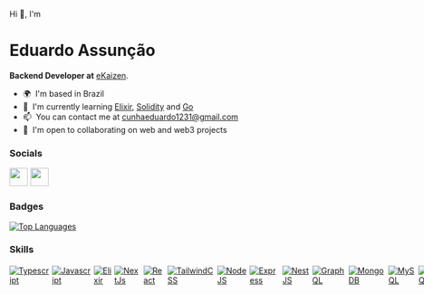 Hi 👋, I'm
# Eduardo Assunção

**Backend Developer at** [eKaizen](https://ekaizen.digital/).

* 🌍  I'm based in Brazil
* 🧠  I'm currently learning [Elixir](https://elixir-lang.org/), [Solidity](https://docs.soliditylang.org/) and [Go](https://go.dev/)
* 📫  You can contact me at [cunhaeduardo1231@gmail.com](mailto:cunhaeduardo1231@gmail.com)
* 🤝  I'm open to collaborating on web and web3 projects

### Socials

<div style="display:flex;gap: 5px;align-items: center;margin-bottom: 5px">
  <a href="https://www.github.com/cunhaedu" target="_blank" rel="noreferrer">
    <img
      src="https://raw.githubusercontent.com/danielcranney/readme-generator/main/public/icons/socials/github-dark.svg"
      width="32"
      height="32"
    />
  </a>
  <a href="https://www.linkedin.com/in/eduassuncao" target="_blank" rel="noreferrer">
    <img
      src="https://raw.githubusercontent.com/danielcranney/readme-generator/main/public/icons/socials/linkedin.svg"
      width="32"
      height="32"
    />
  </a>
</div>

### Badges

<a href="https://github.com/cunhaedu" align="left">
  <img 
    src="https://github-readme-stats.vercel.app/api/top-langs/?username=cunhaedu&hide=shell,html,css&layout=compact&langs_count=6"
    alt="Top Languages"
  />
</a>

### Skills

<div style="display:flex;gap: 5px;align-items: center;margin-bottom: 5px">
  <!--   Languages  -->
  <a href="https://www.typescriptlang.org/" target="_blank" rel="noreferrer">
    <img
      src="https://raw.githubusercontent.com/danielcranney/readme-generator/main/public/icons/skills/typescript-colored.svg"
      width="36"
      height="36"
      alt="Typescript"
    />
  </a>
  <a href="https://developer.mozilla.org/en-US/docs/Web/JavaScript" target="_blank" rel="noreferrer">
    <img
      src="https://raw.githubusercontent.com/danielcranney/readme-generator/main/public/icons/skills/javascript-colored.svg"
      width="36"
      height="36"
      alt="Javascript"
    />
  </a>
  <a href="https://elixir-lang.org/" target="_blank" rel="noreferrer">
    <img
      src="https://www.vectorlogo.zone/logos/elixir-lang/elixir-lang-icon.svg"
      width="36"
      height="36"
      alt="Elixir"
    />
  </a>

  <!--   Frontend-frameworks  -->
  
  <a href="https://nextjs.org/docs" target="_blank" rel="noreferrer">
    <img
      src="https://raw.githubusercontent.com/danielcranney/readme-generator/main/public/icons/skills/nextjs-colored-dark.svg"
      width="36"
      height="36"
      alt="NextJs"
    />
  </a>
  <a href="https://reactjs.org/" target="_blank" rel="noreferrer">
    <img
      src="https://raw.githubusercontent.com/danielcranney/readme-generator/main/public/icons/skills/react-colored.svg"
      width="36"
      height="36"
      alt="React"
    />
  </a>
  <a href="https://tailwindcss.com/" target="_blank" rel="noreferrer">
    <img
      src="https://raw.githubusercontent.com/danielcranney/readme-generator/main/public/icons/skills/tailwindcss-colored.svg"
      width="36"
      height="36"
      alt="TailwindCSS"
    />
  </a>

  <!--   Backend-frameworks  -->
  
  <a href="https://nodejs.org/en/" target="_blank" rel="noreferrer">
    <img
      src="https://raw.githubusercontent.com/danielcranney/readme-generator/main/public/icons/skills/nodejs-colored.svg"
      width="36"
      height="36"
      alt="NodeJS"
    />
  </a>
  <a href="https://expressjs.com/" target="_blank" rel="noreferrer">
    <img
      src="https://raw.githubusercontent.com/danielcranney/readme-generator/main/public/icons/skills/express-colored-dark.svg"
      width="36"
      height="36"
      alt="Express"
    />
  </a>
  <a href="https://docs.nestjs.com/" target="_blank" rel="noreferrer">
    <img
      src="https://raw.githubusercontent.com/danielcranney/readme-generator/main/public/icons/skills/nestjs-colored.svg"
      width="36"
      height="36"
      alt="NestJS"
    />
  </a>
  <a href="https://graphql.org/" target="_blank" rel="noreferrer">
    <img
      src="https://raw.githubusercontent.com/danielcranney/readme-generator/main/public/icons/skills/graphql-colored.svg"
      width="36"
      height="36"
      alt="GraphQL"
    />
  </a>
  <a href="https://www.mongodb.com/" target="_blank" rel="noreferrer">
    <img
      src="https://raw.githubusercontent.com/danielcranney/readme-generator/main/public/icons/skills/mongodb-colored.svg"
      width="36"
      height="36"
      alt="MongoDB"
    />
  </a>
  <a href="https://www.mysql.com/" target="_blank" rel="noreferrer">
    <img
      src="https://raw.githubusercontent.com/danielcranney/readme-generator/main/public/icons/skills/mysql-colored.svg"
      width="36"
      height="36"
      alt="MySQL"
    />
  </a>
  <a href="https://www.postgresql.org/" target="_blank" rel="noreferrer">
    <img
      src="https://raw.githubusercontent.com/danielcranney/readme-generator/main/public/icons/skills/postgresql-colored.svg"
      width="36"
      height="36"
      alt="PostgreSQL"
    />
  </a>

  <!--   Web3-frameworks  -->
  
  <a href="https://metamask.io/" target="_blank" rel="noreferrer">
    <img
      src="https://raw.githubusercontent.com/danielcranney/readme-generator/main/public/icons/skills/metamask-colored.svg"
      width="36"
      height="36"
      alt="MetaMask"
    />
  </a>
  <a href="https://soliditylang.org/" target="_blank" rel="noreferrer">
    <img
      src="https://github.com/vscode-icons/vscode-icons/blob/master/icons/file_type_solidity.svg"
      width="36"
      height="36"
      alt="Solidity"
    />
  </a>
  <a href="https://hardhat.org/" target="_blank" rel="noreferrer">
    <img
      src="https://raw.githubusercontent.com/danielcranney/readme-generator/main/public/icons/skills/hardhat-colored.svg"
      width="36"
      height="36"
      alt="Hardhat"
    />
  </a>
  <a href="https://ethers.io" target="_blank" rel="noreferrer">
    <img
      src="https://raw.githubusercontent.com/danielcranney/readme-generator/main/public/icons/skills/ethers-colored.svg"
      width="36"
      height="36"
      alt="Ethers"
    />
  </a>
  <a href="https://trufflesuite.com" target="_blank" rel="noreferrer">
    <img
      src="https://raw.githubusercontent.com/danielcranney/readme-generator/main/public/icons/skills/truffle-colored.svg"
      width="36"
      height="36"
      alt="Truffle"
    />
  </a>
  <a href="https://ethereum.org/en/" target="_blank" rel="noreferrer">
    <img
      src="https://raw.githubusercontent.com/danielcranney/readme-generator/main/public/icons/skills/ethereum-colored.svg"
      width="36"
      height="36"
      alt="Ethereum"
    /></a>
  <a href="https://docs.alchemy.com/alchemy/documentation/alchemy-web3" target="_blank" rel="noreferrer">
    <img
      src="https://raw.githubusercontent.com/danielcranney/readme-generator/main/public/icons/skills/alchemy-colored.svg"
      width="36" height="36"
      alt="Alchemy"
    />
  </a>
</div>
